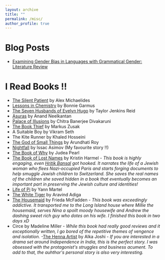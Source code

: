 ```yaml
---
layout: archive
title: ""
permalink: /misc/
author_profile: true
---
```


Blog Posts
======
- [Examining Gender Bias in Languages with Grammatical Gender: Literature Review](https://sites.google.com/view/genderbias-short-survey/home)

I Read Books !!
======
- [The Silent Patient](https://www.goodreads.com/en/book/show/40097951) by Alex Michaelides
- [Lessons in Chemistry](https://www.goodreads.com/book/show/58065033-lessons-in-chemistry/) by Bonnie Garmus
- [The Seven Husbands of Evelyn Hugo](https://www.goodreads.com/book/show/32620332-the-seven-husbands-of-evelyn-hugo) by Taylor Jenkins Reid 
- [Asuras](https://www.goodreads.com/book/show/13563459-asura/) by Anand Neelkantan
- [Palace of Illusions](https://www.goodreads.com/book/show/1774836.The_Palace_of_Illusions/) by Chitra Banerjee Divakaruni
- [The Book Thief](https://www.goodreads.com/book/show/19063.The_Book_Thief/) by Markus Zusak
- A Suitable Boy by Vikram Seth
- The Kite Runner by Khaled Hosseini
- [The God of Small Things](https://www.goodreads.com/book/show/9777.The_God_of_Small_Things) by Arundhati Roy
- [Nightfall](https://www.astro.sunysb.edu/fwalter/AST389/TEXTS/Nightfall.htm) by Issac Asimov (My favourite story !!)
- [The Book of Why](https://www.amazon.com/Book-Why-Science-Cause-Effect/dp/046509760X) by Judea Pearl
- [The Book of Lost Names](https://www.amazon.com/Book-Lost-Names-Kristin-Harmel/dp/1982131896) by Kristin Harmel - *This book is highly engaging, even [Hritik Bansal](https://sites.google.com/view/hbansal) got hooked. It narrates the life of a Jewish woman who flees Nazi-occupied Paris and starts forging documents to help smuggle Jewish children to Switzerland. She saves the real names of the children she saved hidden in a book that eventually becomes an important part in preserving the Jewish culture and identities!* 
- [Life of Pi](https://www.goodreads.com/book/show/4214.Life_of_Pi) by Yann Martel
- [The White Tiger](https://www.amazon.com/White-Tiger-Novel-Aravind-Adiga/dp/1416562605) by Aravind Adiga
- [The Housemaid](https://www.goodreads.com/book/show/60556912-the-housemaid) by Frieda McFadden - *This book was exceedingly addictive. It transported me to the Long Island house where Millie 
  the housemaid, serves Nina a spoilt moody housewife and Andrew the dashing sweet rich guy who 
  dotes on his wife. I finished this book in two days xD*
- Circe by Madeline Miller - *While this book had really good reviews and it exceptionally written, I go bored of the repetitive themes of vengence and isolation.*
-[The Henna Artist](https://www.goodreads.com/book/show/50607466-the-henna-artist) by Alka Joshi - *If you are interested in a drama set around Independence in India, this is the perfect story. I was obsessed with the protagonist's struggles and business acument. To add to that, the auhthor's personal story is also very interesting.*
  

